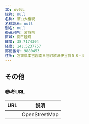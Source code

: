 ```yaml
---
ID: ov0qL
総称: null
名称: 華山大権現
名称読み: null
別名: null
都道府県: 宮城県
区域: 南三陸町
緯度: 38.7174304
経度: 141.5237757
郵便番号: 9880453
住所: 宮城県本吉郡南三陸町歌津伊里前５８−４
---
```


## その他

### 参考URL

| URL | 説明          |
| --- | ------------- |
|     | OpenStreetMap |

